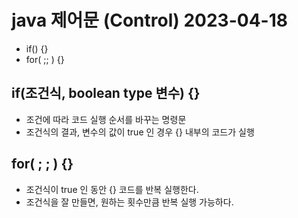 # java 제어문 (Control) 2023-04-18
- if() {}
- for( ;; ) {}

## if(조건식, boolean type 변수) {}
- 조건에 따라 코드 실행 순서를 바꾸는 명령문
- 조건식의 결과, 변수의 값이 true 인 경우 {} 내부의 코드가 실행

## for( ; ; ) {}
- 조건식이 true 인 동안 {} 코드를 반복 실행한다.
- 조건식을 잘 만들면, 원하는 횟수만큼 반복 실행 가능하다.